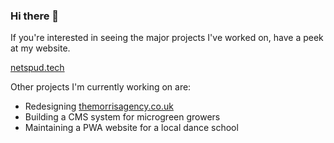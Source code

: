 ### Hi there 👋

<!--
**NetSpud/netspud** is a ✨ _special_ ✨ repository because its `README.md` (this file) appears on your GitHub profile.

Here are some ideas to get you started:

- 🔭 I’m currently working on ...
- 🌱 I’m currently learning ...
- 👯 I’m looking to collaborate on ...
- 🤔 I’m looking for help with ...
- 💬 Ask me about ...
- 📫 How to reach me: ...
- 😄 Pronouns: ...
- ⚡ Fun fact: ...
-->
If you're interested in seeing the major projects I've worked on, have a peek at my website.

[netspud.tech](https://netspud.tech)

Other projects I'm currently working on are:

* Redesigning [themorrisagency.co.uk](https://themorrisagency.co.uk)
* Building a CMS system for microgreen growers
* Maintaining a PWA website for a local dance school
